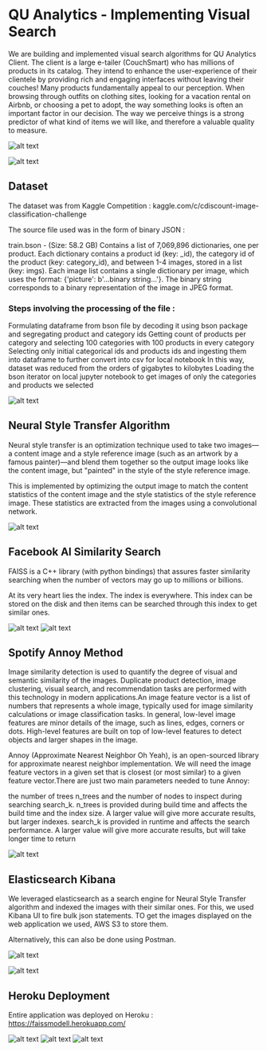 # QU Analytics - Implementing Visual Search

We are building and implemented visual search algorithms for QU Analytics Client. The client is a large e-tailer (CouchSmart) who has millions of products in its catalog. They intend to enhance the user-experience of their clientele by providing rich and engaging interfaces without leaving their couches!
Many products fundamentally appeal to our perception. When browsing through outfits on clothing sites, looking for a vacation rental on Airbnb, or choosing a pet to adopt, the way something looks is often an important factor in our decision. The way we perceive things is a strong predictor of what kind of items we will like, and therefore a valuable quality to measure.

![alt text](https://cdn.searchenginejournal.com/wp-content/uploads/2017/09/visual-search-1-760x400.png)

![alt text](https://miro.medium.com/max/7506/1*bYHl1xaEiJVD7BxOxR7gBw.png)

## Dataset 

The dataset was from Kaggle Competition : kaggle.com/c/cdiscount-image-classification-challenge

The source file used was in the form of binary JSON :

train.bson - (Size: 58.2 GB) Contains a list of 7,069,896 dictionaries, one per product. Each dictionary contains a product id (key: _id), the category id of the product (key: category_id), and between 1-4 images, stored in a list (key: imgs). Each image list contains a single dictionary per image, which uses the format: {'picture': b'...binary string...'}. The binary string corresponds to a binary representation of the image in JPEG format.

### Steps involving the processing of the file :

Formulating dataframe from bson file by decoding it using bson package and segregating product and category ids
Getting count of products per category and selecting 100 categories with 100 products in every category
Selecting only initial categorical ids and products ids and ingesting them into dataframe to further convert into csv for local notebook
In this way, dataset was reduced from the orders of gigabytes to kilobytes
Loading the bson iterator on local jupyter notebook to get images of only the categories and products we selected

![alt text](https://lh4.googleusercontent.com/XdvooH4-0HfgVAHRIzHYczyESvK7zcV2kJAeCQJHm8eOlAjsNp-TDEvczwarqehGa6WfQeDnNfwmdTGDJOrqMP5cpBvfqqM1f7bikx6JOBYpd7fLo-S_1QT4VveJKhdyDFFeLhJi)

## Neural Style Transfer Algorithm
Neural style transfer is an optimization technique used to take two images—a content image and a style reference image (such as an artwork by a famous painter)—and blend them together so the output image looks like the content image, but "painted" in the style of the style reference image.

This is implemented by optimizing the output image to match the content statistics of the content image and the style statistics of the style reference image. These statistics are extracted from the images using a convolutional network.

![alt text](https://lh5.googleusercontent.com/0TtjCJyOhnbuZHjPTh35yN6fu2t7PwFV0NhGmSt9TF4f6Ov_1w33QyhP2f4rNDitC7Z41pgYiM5JOqIw4FXLvXOdZ-VsQBH2mdo8kTV75Ib4smY2GFGh0P8GBKsxUZJWBhj6PBdS)
## Facebook AI Similarity Search

FAISS is a C++ library (with python bindings) that assures faster similarity searching when the number of vectors may go up to millions or billions.

At its very heart lies the index. The index is everywhere. This index can be stored on the disk and then items can be searched through this index to get similar ones.

![alt text](https://engineering.fb.com/wp-content/uploads/2017/03/GOcmDQEFmV52jukHAAAAAAAqO6pvbj0JAAAB.jpg)
![alt text](https://lh4.googleusercontent.com/7YLLuUIO7saJ72SzW0rjfFB1RKqSIWZG2cd2VE96Ovp5uHOtnQU2S6P1hhzilL8Wi3efPdV7LyJjJl4WaD8kqQco8_Boe6pfDRgc3o357pLCMechreJsrcDV4yIDsR109aaFvAo-)

## Spotify Annoy Method

Image similarity detection is used to quantify the degree of visual and semantic similarity of the images. Duplicate product detection, image clustering, visual search, and recommendation tasks are performed with this technology in modern applications.An image feature vector is a list of numbers that represents a whole image, typically used for image similarity calculations or image classification tasks. In general, low-level image features are minor details of the image, such as lines, edges, corners or dots. High-level features are built on top of low-level features to detect objects and larger shapes in the image.

Annoy (Approximate Nearest Neighbor Oh Yeah), is an open-sourced library for approximate nearest neighbor implementation. We will need the image feature vectors in a given set that is closest (or most similar) to a given feature vector.There are just two main parameters needed to tune Annoy:

the number of trees n_trees and the number of nodes to inspect during searching search_k.
n_trees is provided during build time and affects the build time and the index size. A larger value will give more accurate results, but larger indexes.
search_k is provided in runtime and affects the search performance. A larger value will give more accurate results, but will take longer time to return

![alt text](https://lh4.googleusercontent.com/GJwqXj8pxrnOPQs518HGoOtvmjBKnDzIktqD33PS7ln9WNo4BAxyOatv826Lx0keOzdCCu3tKgaxk7-x88NP41JCFT246guXnNIjIIZZuGG6HecGZ-33t3MLWiE95nvdiIKS-RqM)

## Elasticsearch Kibana

We leveraged elasticsearch as a search engine for Neural Style Transfer algorithm and indexed the images with their similar ones. For this, we used Kibana UI to fire bulk json statements. TO get the images displayed on the web application we used, AWS S3 to store them.

Alternatively, this can also be done using Postman.

![alt text](https://lh4.googleusercontent.com/4WOhGI9nod8VYErBswX21Oz7Q62eBxEmHV3w1Z3lODrI4KOe1kRkxlLqcMAIRs8bTrvMsvSeLKwIVE7Zi3bb5Ag7bupZzQtgGLUXVJH1pCksP1yg-9N3TLaRIJjWOGrqtKhJt_3o)

![alt text](https://lh5.googleusercontent.com/hwcB8CLIEC_OeqGOjMI2SCmKoow6RMHilAfB8oX3UEx-FECA4fldIkGnfJ0jvMwDj7V-urSuBrJj0Av_L2NZTV_rH1ML2f-eLLNos23YTPsKpUvl8C8f5soI15qMHwQ4vdLtbrDg)

## Heroku Deployment

Entire application was deployed on Heroku : https://faissmodell.herokuapp.com/

![alt text](https://lh6.googleusercontent.com/HBbcr8QgDDMog6e_efjE-GZNqIaBcHzeZPVwVlabeRBrq80UYdcYqUnq7KgafhFYB23GBT2R39uLOOMG2d95_Hv822r0qIrrHIvT4QYoVWsZGnmUcSJ33CFoqOsngWhEArWs35dh)
![alt text](https://lh6.googleusercontent.com/DlLYa-lnWQQvoheZEBjQUpoPdiKDuluiJ-MwXQDJIEK-_DmPrJmGnsDcmjQI150ZP636BIf13hN5-DfgCKMgK-SP2B8yMk5iSuOEeUHbMnJX-6D-8riNCC2jZ2uHYQtv7ReyhubA)
![alt text](https://lh3.googleusercontent.com/_MQLbopyRppc6fZhot4JoYeOmj1hpPMlDDAGYHs1doSq_aRX-fIPlP_4OTKmB6Z7_PNcxeJL7GfJDx09RGE3J8nKStfdQpJgf4Obh7OnADab-Achv7GhvI-4zZwNQqgUmDocwMEq)



